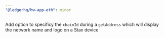 ```yaml
---
"@ledgerhq/hw-app-eth": minor
---
```


Add option to specificy the `chainId` during a `getAddress` which will display the network name and logo on a Stax device
